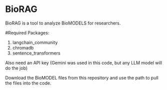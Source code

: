 # BioRAG

BioRAG is a tool to analyze BioMODELS for researchers. 

#Required Packages:
1. langchain_community
2. chromadb
3. sentence_transformers

Also need an API key (Gemini was used in this code, but any LLM model will do the job)

Download the BioMODEL files from this repository and use the path to pull the files into the code.
